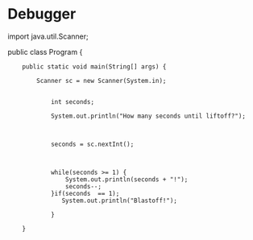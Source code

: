 # Debugger
import java.util.Scanner;

public class Program {

        public static void main(String[] args) {

        	Scanner sc = new Scanner(System.in);

                
                int seconds;

                System.out.println("How many seconds until liftoff?");
                
                
               
                seconds = sc.nextInt();

                

                while(seconds >= 1) {
                	System.out.println(seconds + "!");
                	seconds--;
                }if(seconds  == 1);
                   System.out.println("Blastoff!");
                
                }

        }
